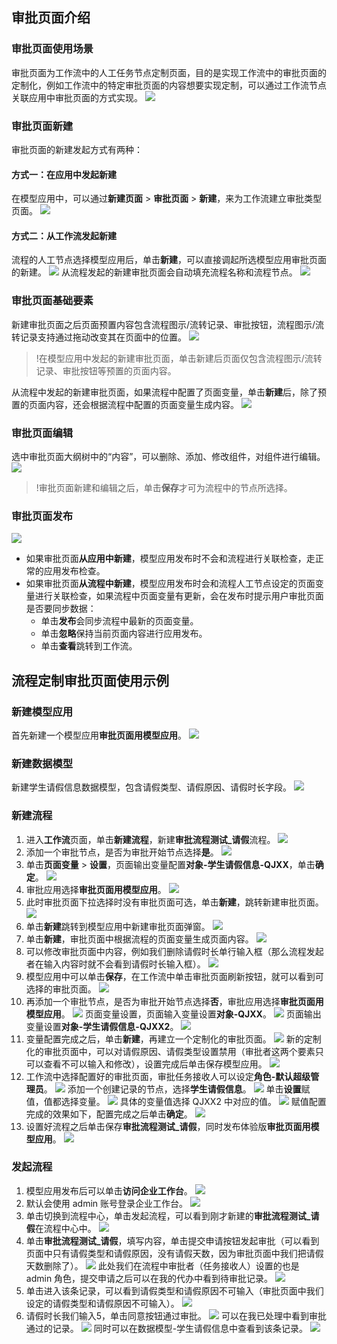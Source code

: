 ## 审批页面介绍
### 审批页面使用场景
审批页面为工作流中的人工任务节点定制页面，目的是实现工作流中的审批页面的定制化，例如工作流中的特定审批页面的内容想要实现定制，可以通过工作流节点关联应用中审批页面的方式实现。
![](https://qcloudimg.tencent-cloud.cn/raw/6d6bceee483cd3c501ea4302ccd5cf9b.png)

### 审批页面新建
审批页面的新建发起方式有两种：

#### 方式一：在应用中发起新建
在模型应用中，可以通过**新建页面** > **审批页面** > **新建**，来为工作流建立审批类型页面。
![](https://qcloudimg.tencent-cloud.cn/raw/3bd0ae89a16f6297591ea255e4ee172e.png)

#### 方式二：从工作流发起新建
流程的人工节点选择模型应用后，单击**新建**，可以直接调起所选模型应用审批页面的新建。
![](https://qcloudimg.tencent-cloud.cn/raw/681dcdcc8ab375fb3d2285adf6e72bb9.png)
从流程发起的新建审批页面会自动填充流程名称和流程节点。
![](https://qcloudimg.tencent-cloud.cn/raw/8bd984404d0226851f027268e70f9151.png)

### 审批页面基础要素

新建审批页面之后页面预置内容包含流程图示/流转记录、审批按钮，流程图示/流转记录支持通过拖动改变其在页面中的位置。
![](https://qcloudimg.tencent-cloud.cn/raw/3386b58f5031996b7aeaeeda39c9d5ed.png)
>!在模型应用中发起的新建审批页面，单击新建后页面仅包含流程图示/流转记录、审批按钮等预置的页面内容。
>
从流程中发起的新建审批页面，如果流程中配置了页面变量，单击**新建**后，除了预置的页面内容，还会根据流程中配置的页面变量生成内容。
![](https://qcloudimg.tencent-cloud.cn/raw/69b9c31105c791d198da7f5135eae898.png)

### 审批页面编辑

选中审批页面大纲树中的“内容”，可以删除、添加、修改组件，对组件进行编辑。
![](https://qcloudimg.tencent-cloud.cn/raw/568a6cbca59df708c37b34a95f11c4dc.png)
>!审批页面新建和编辑之后，单击**保存**才可为流程中的节点所选择。

### 审批页面发布
![](https://qcloudimg.tencent-cloud.cn/raw/5d6b80358704a5f97c5e21b2062ae676.png)
- 如果审批页面**从应用中新建**，模型应用发布时不会和流程进行关联检查，走正常的应用发布检查。
- 如果审批页面**从流程中新建**，模型应用发布时会和流程人工节点设定的页面变量进行关联检查，如果流程中页面变量有更新，会在发布时提示用户审批页面是否要同步数据：
	- 单击**发布**会同步流程中最新的页面变量。
	- 单击**忽略**保持当前页面内容进行应用发布。
	- 单击**查看**跳转到工作流。
	


## 流程定制审批页面使用示例
### 新建模型应用
首先新建一个模型应用**审批页面用模型应用**。
![](https://qcloudimg.tencent-cloud.cn/raw/c2da4686ee79dac42f2fffbb2165b2e2.png)

### 新建数据模型
新建学生请假信息数据模型，包含请假类型、请假原因、请假时长字段。
![](https://qcloudimg.tencent-cloud.cn/raw/c7e0e1fbce62c8c54a20781dd9e287a9.png)

### 新建流程
1. 进入**工作流**页面，单击**新建流程**，新建**审批流程测试\_请假**流程。
![](https://qcloudimg.tencent-cloud.cn/raw/3ed3e93ca03095da5ece4cb1743952e0.png)
2. 添加一个审批节点，是否为审批开始节点选择**是**。
![](https://qcloudimg.tencent-cloud.cn/raw/abc5bff33ea0a7e3d603c55ed95e184a.png)
3. 单击**页面变量** > **设置**，页面输出变量配置**对象-学生请假信息-QJXX**，单击**确定**。
![](https://qcloudimg.tencent-cloud.cn/raw/52876d3990543d38ec926752b3bb849a.png)
4. 审批应用选择**审批页面用模型应用**。
![](https://qcloudimg.tencent-cloud.cn/raw/291261e7bc4db7834d004efb845cc128.png)
5. 此时审批页面下拉选择时没有审批页面可选，单击**新建**，跳转新建审批页面。
![](https://qcloudimg.tencent-cloud.cn/raw/de9201a22b6f61157411a5d6a3684f36.png)
6. 单击**新建**跳转到模型应用中新建审批页面弹窗。
![](https://qcloudimg.tencent-cloud.cn/raw/0311cf72606d1d0e82444464c4502df4.png)
7. 单击**新建**，审批页面中根据流程的页面变量生成页面内容。
![](https://qcloudimg.tencent-cloud.cn/raw/8a918d7c6339ee8c98b25c357d72f097.png)
8. 可以修改审批页面中内容，例如我们删除请假时长单行输入框（那么流程发起者在输入内容时就不会看到请假时长输入框）。
![](https://qcloudimg.tencent-cloud.cn/raw/9f41fcfa39e2d4fd015fcf1d45603591.png)
9. 模型应用中可以单击**保存**，在工作流中单击审批页面刷新按钮，就可以看到可选择的审批页面。
![](https://qcloudimg.tencent-cloud.cn/raw/b9dffd0e1c00ac77840f6d4111147200.png)
10. 再添加一个审批节点，是否为审批开始节点选择**否**，审批应用选择**审批页面用模型应用**。
![](https://qcloudimg.tencent-cloud.cn/raw/1a3351d3700ccb7d2a599fd13e58abbf.png)
页面变量设置，页面输入变量设置**对象-QJXX**。
![](https://qcloudimg.tencent-cloud.cn/raw/05360c04dac6e59331e9c397a03ea480.png)
页面输出变量设置**对象-学生请假信息-QJXX2**。
![](https://qcloudimg.tencent-cloud.cn/raw/ffa735a889a25a43e356f45700c44b1f.png)
11. 变量配置完成之后，单击**新建**，再建立一个定制化的审批页面。
![](https://qcloudimg.tencent-cloud.cn/raw/9c2f22b8339b659ea7b8d268613d9702.png)
新的定制化的审批页面中，可以对请假原因、请假类型设置禁用（审批者这两个要素只可以查看不可以输入和修改），设置完成后单击保存模型应用。
![](https://qcloudimg.tencent-cloud.cn/raw/2e7581718ff63bfc9c4782d39a700776.png)
12. 工作流中选择配置好的审批页面，审批任务接收人可以设定**角色-默认超级管理员**。
![](https://qcloudimg.tencent-cloud.cn/raw/056a42d177afaacf2aeae9fc9e165b8c.png)
添加一个创建记录的节点，选择**学生请假信息**。
![](https://qcloudimg.tencent-cloud.cn/raw/dc5b3e739f7a9c7efd8c91e9535f912f.png)
单击**设置**赋值，值都选择变量。
![](https://qcloudimg.tencent-cloud.cn/raw/7f80f350d3d0ab4a792e619c6e357e9d.png)
具体的变量值选择 QJXX2 中对应的值。
![](https://qcloudimg.tencent-cloud.cn/raw/34fd0edd5c1310fe6b3e5580b062da90.png)
赋值配置完成的效果如下，配置完成之后单击**确定**。
![](https://qcloudimg.tencent-cloud.cn/raw/e25bb2f89f274e81cd27953221ab4a5c.png)
13. 设置好流程之后单击保存**审批流程测试\_请假**，同时发布体验版**审批页面用模型应用**。
![](https://qcloudimg.tencent-cloud.cn/raw/33d24d7b4b3969779bb5daf22c782faf.png)

### 发起流程
1. 模型应用发布后可以单击**访问企业工作台**。
![](https://qcloudimg.tencent-cloud.cn/raw/c311d0c47d5519068ff169db04cc882a.png)
2. 默认会使用 admin 账号登录企业工作台。
![](https://qcloudimg.tencent-cloud.cn/raw/3d8c7775286dc99c6f2d8747f2384b1c.png)
3. 单击切换到流程中心，单击发起流程，可以看到刚才新建的**审批流程测试\_请假**在流程中心中。
![](https://qcloudimg.tencent-cloud.cn/raw/4d88f51fc497bd8b547da515d393fc87.png)
4. 单击**审批流程测试\_请假**，填写内容，单击提交申请按钮发起审批（可以看到页面中只有请假类型和请假原因，没有请假天数，因为审批页面中我们把请假天数删除了）。
![](https://qcloudimg.tencent-cloud.cn/raw/3757279bbd62c0a196cffec898e23d63.png)
此处我们在流程中审批者（任务接收人）设置的也是 admin 角色，提交申请之后可以在我的代办中看到待审批记录。
![](https://qcloudimg.tencent-cloud.cn/raw/5db65c142eb7273ecb88053b18e76c27.png)
5. 单击进入该条记录，可以看到请假类型和请假原因不可输入（审批页面中我们设定的请假类型和请假原因不可输入）。
![](https://qcloudimg.tencent-cloud.cn/raw/ea45199458de34d2171a2555225574ce.png)
6. 请假时长我们输入5，单击同意按钮通过审批。
![](https://qcloudimg.tencent-cloud.cn/raw/2a5cad279de7bd3ba7558097aae42c12.png)
可以在我已处理中看到审批通过的记录。
![](https://qcloudimg.tencent-cloud.cn/raw/fd07522fbcc13d7f13887eae42fdc046.png)
同时可以在数据模型-学生请假信息中查看到该条记录。
![](https://qcloudimg.tencent-cloud.cn/raw/ec78533347680d192238b30e93d9fbe9.png)
